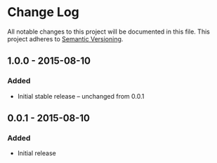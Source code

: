 # Change Log
All notable changes to this project will be documented in this file.
This project adheres to [Semantic Versioning](http://semver.org/).

## 1.0.0 - 2015-08-10
### Added
- Initial stable release – unchanged from 0.0.1

## 0.0.1 - 2015-08-10
### Added
- Initial release
